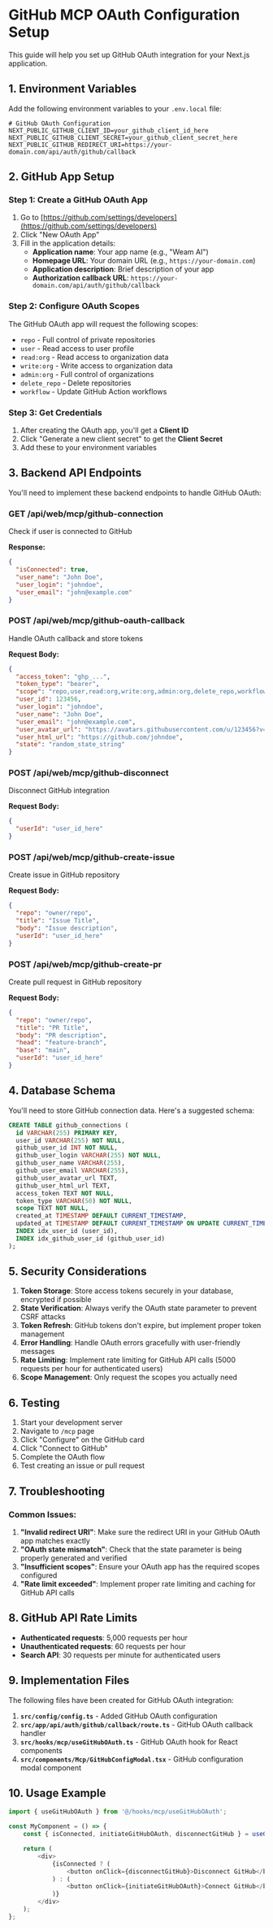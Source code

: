 # GitHub MCP OAuth Configuration Setup

This guide will help you set up GitHub OAuth integration for your Next.js application.

## 1. Environment Variables

Add the following environment variables to your `.env.local` file:

```env
# GitHub OAuth Configuration
NEXT_PUBLIC_GITHUB_CLIENT_ID=your_github_client_id_here
NEXT_PUBLIC_GITHUB_CLIENT_SECRET=your_github_client_secret_here
NEXT_PUBLIC_GITHUB_REDIRECT_URI=https://your-domain.com/api/auth/github/callback
```

## 2. GitHub App Setup

### Step 1: Create a GitHub OAuth App
1. Go to [https://github.com/settings/developers](https://github.com/settings/developers)
2. Click "New OAuth App"
3. Fill in the application details:
   - **Application name**: Your app name (e.g., "Weam AI")
   - **Homepage URL**: Your domain URL (e.g., `https://your-domain.com`)
   - **Application description**: Brief description of your app
   - **Authorization callback URL**: `https://your-domain.com/api/auth/github/callback`

### Step 2: Configure OAuth Scopes
The GitHub OAuth app will request the following scopes:
- `repo` - Full control of private repositories
- `user` - Read access to user profile
- `read:org` - Read access to organization data
- `write:org` - Write access to organization data
- `admin:org` - Full control of organizations
- `delete_repo` - Delete repositories
- `workflow` - Update GitHub Action workflows

### Step 3: Get Credentials
1. After creating the OAuth app, you'll get a **Client ID**
2. Click "Generate a new client secret" to get the **Client Secret**
3. Add these to your environment variables

## 3. Backend API Endpoints

You'll need to implement these backend endpoints to handle GitHub OAuth:

### GET /api/web/mcp/github-connection
Check if user is connected to GitHub

**Response:**
```json
{
  "isConnected": true,
  "user_name": "John Doe",
  "user_login": "johndoe",
  "user_email": "john@example.com"
}
```

### POST /api/web/mcp/github-oauth-callback
Handle OAuth callback and store tokens

**Request Body:**
```json
{
  "access_token": "ghp_...",
  "token_type": "bearer",
  "scope": "repo,user,read:org,write:org,admin:org,delete_repo,workflow",
  "user_id": 123456,
  "user_login": "johndoe",
  "user_name": "John Doe",
  "user_email": "john@example.com",
  "user_avatar_url": "https://avatars.githubusercontent.com/u/123456?v=4",
  "user_html_url": "https://github.com/johndoe",
  "state": "random_state_string"
}
```

### POST /api/web/mcp/github-disconnect
Disconnect GitHub integration

**Request Body:**
```json
{
  "userId": "user_id_here"
}
```

### POST /api/web/mcp/github-create-issue
Create issue in GitHub repository

**Request Body:**
```json
{
  "repo": "owner/repo",
  "title": "Issue Title",
  "body": "Issue description",
  "userId": "user_id_here"
}
```

### POST /api/web/mcp/github-create-pr
Create pull request in GitHub repository

**Request Body:**
```json
{
  "repo": "owner/repo",
  "title": "PR Title",
  "body": "PR description",
  "head": "feature-branch",
  "base": "main",
  "userId": "user_id_here"
}
```

## 4. Database Schema

You'll need to store GitHub connection data. Here's a suggested schema:

```sql
CREATE TABLE github_connections (
  id VARCHAR(255) PRIMARY KEY,
  user_id VARCHAR(255) NOT NULL,
  github_user_id INT NOT NULL,
  github_user_login VARCHAR(255) NOT NULL,
  github_user_name VARCHAR(255),
  github_user_email VARCHAR(255),
  github_user_avatar_url TEXT,
  github_user_html_url TEXT,
  access_token TEXT NOT NULL,
  token_type VARCHAR(50) NOT NULL,
  scope TEXT NOT NULL,
  created_at TIMESTAMP DEFAULT CURRENT_TIMESTAMP,
  updated_at TIMESTAMP DEFAULT CURRENT_TIMESTAMP ON UPDATE CURRENT_TIMESTAMP,
  INDEX idx_user_id (user_id),
  INDEX idx_github_user_id (github_user_id)
);
```

## 5. Security Considerations

1. **Token Storage**: Store access tokens securely in your database, encrypted if possible
2. **State Verification**: Always verify the OAuth state parameter to prevent CSRF attacks
3. **Token Refresh**: GitHub tokens don't expire, but implement proper token management
4. **Error Handling**: Handle OAuth errors gracefully with user-friendly messages
5. **Rate Limiting**: Implement rate limiting for GitHub API calls (5000 requests per hour for authenticated users)
6. **Scope Management**: Only request the scopes you actually need

## 6. Testing

1. Start your development server
2. Navigate to `/mcp` page
3. Click "Configure" on the GitHub card
4. Click "Connect to GitHub"
5. Complete the OAuth flow
6. Test creating an issue or pull request

## 7. Troubleshooting

### Common Issues:

1. **"Invalid redirect URI"**: Make sure the redirect URI in your GitHub OAuth app matches exactly
2. **"OAuth state mismatch"**: Check that the state parameter is being properly generated and verified
3. **"Insufficient scopes"**: Ensure your OAuth app has the required scopes configured
4. **"Rate limit exceeded"**: Implement proper rate limiting and caching for GitHub API calls

## 8. GitHub API Rate Limits

- **Authenticated requests**: 5,000 requests per hour
- **Unauthenticated requests**: 60 requests per hour
- **Search API**: 30 requests per minute for authenticated users

## 9. Implementation Files

The following files have been created for GitHub OAuth integration:

1. **`src/config/config.ts`** - Added GitHub OAuth configuration
2. **`src/app/api/auth/github/callback/route.ts`** - GitHub OAuth callback handler
3. **`src/hooks/mcp/useGitHubOAuth.ts`** - GitHub OAuth hook for React components
4. **`src/components/Mcp/GitHubConfigModal.tsx`** - GitHub configuration modal component

## 10. Usage Example

```typescript
import { useGitHubOAuth } from '@/hooks/mcp/useGitHubOAuth';

const MyComponent = () => {
    const { isConnected, initiateGitHubOAuth, disconnectGitHub } = useGitHubOAuth();

    return (
        <div>
            {isConnected ? (
                <button onClick={disconnectGitHub}>Disconnect GitHub</button>
            ) : (
                <button onClick={initiateGitHubOAuth}>Connect GitHub</button>
            )}
        </div>
    );
};
``` 